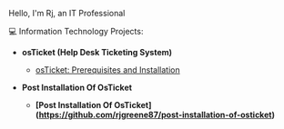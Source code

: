Hello, I'm Rj, an IT Professional

💻 Information Technology Projects:</h2>

- <b>osTicket (Help Desk Ticketing System)</b>
  - [osTicket: Prerequisites and Installation](https://github.com/rjgreene87/osticket-prereqs)


- <b>Post Installation Of OsTicket 
  - [Post Installation Of OsTicket] (https://github.com/rjgreene87/post-installation-of-osticket)
